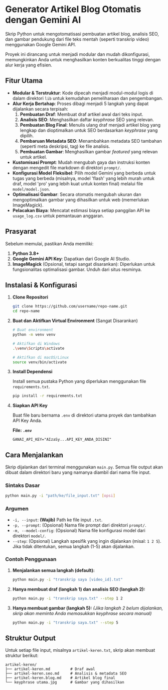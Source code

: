 # Generator Artikel Blog Otomatis dengan Gemini AI

Skrip Python untuk mengotomatisasi pembuatan artikel blog, analisis SEO, dan gambar pendukung dari file teks mentah (seperti transkrip video) menggunakan Google Gemini API.

Proyek ini dirancang untuk menjadi modular dan mudah dikonfigurasi, memungkinkan Anda untuk menghasilkan konten berkualitas tinggi dengan alur kerja yang efisien.

## Fitur Utama

-   **Modular & Terstruktur**: Kode dipecah menjadi modul-modul logis di dalam direktori `lib` untuk kemudahan pemeliharaan dan pengembangan.
-   **Alur Kerja Bertahap**: Proses dibagi menjadi 5 langkah yang dapat dijalankan secara terpisah:
    1.  **Pembuatan Draf**: Membuat draf artikel awal dari teks input.
    2.  **Analisis SEO**: Menghasilkan daftar *keyphrase* SEO yang relevan.
    3.  **Pembuatan Blog Final**: Menulis ulang draf menjadi artikel blog yang lengkap dan dioptimalkan untuk SEO berdasarkan *keyphrase* yang dipilih.
    4.  **Pembaruan Metadata SEO**: Menambahkan metadata SEO tambahan (seperti meta deskripsi, tag) ke file analisis.
    5.  **Pembuatan Gambar**: Menghasilkan gambar *featured* yang relevan untuk artikel.
-   **Kustomisasi Prompt**: Mudah mengubah gaya dan instruksi konten dengan mengedit file markdown di direktori `prompt/`.
-   **Konfigurasi Model Fleksibel**: Pilih model Gemini yang berbeda untuk tugas yang berbeda (misalnya, model 'flash' yang lebih murah untuk draf, model 'pro' yang lebih kuat untuk konten final) melalui file `model/model.json`.
-   **Optimalisasi Gambar**: Secara otomatis mengubah ukuran dan mengoptimalkan gambar yang dihasilkan untuk web (memerlukan ImageMagick).
-   **Pelacakan Biaya**: Mencatat estimasi biaya setiap panggilan API ke `usage_log.csv` untuk pemantauan anggaran.

## Prasyarat

Sebelum memulai, pastikan Anda memiliki:

1.  **Python 3.8+**
2.  **Google Gemini API Key**: Dapatkan dari Google AI Studio.
3.  **ImageMagick** (Opsional, tetapi sangat disarankan): Diperlukan untuk fungsionalitas optimalisasi gambar. Unduh dari situs resminya.

## Instalasi & Konfigurasi

1.  **Clone Repositori**

    ```bash
    git clone https://github.com/username/repo-name.git
    cd repo-name
    ```

2.  **Buat dan Aktifkan Virtual Environment** (Sangat Disarankan)

    ```bash
    # Buat environment
    python -m venv venv

    # Aktifkan di Windows
    .\venv\Scripts\activate

    # Aktifkan di macOS/Linux
    source venv/bin/activate
    ```

3.  **Install Dependensi**

    Install semua pustaka Python yang diperlukan menggunakan file `requirements.txt`.

    ```bash
    pip install -r requirements.txt
    ```

4.  **Siapkan API Key**

    Buat file baru bernama `.env` di direktori utama proyek dan tambahkan API Key Anda.

    **File: `.env`**
    ```
    GANAI_API_KEY="AIzaSy...API_KEY_ANDA_DISINI"
    ```

## Cara Menjalankan

Skrip dijalankan dari terminal menggunakan `main.py`. Semua file output akan dibuat dalam direktori baru yang namanya diambil dari nama file input.

### Sintaks Dasar

```bash
python main.py -i "path/ke/file_input.txt" [opsi]
```

### Argumen

-   `-i, --input`: **(Wajib)** Path ke file input `.txt`.
-   `-p, --prompt`: (Opsional) Nama file prompt dari direktori `prompt/`.
-   `-m, --model-config`: (Opsional) Nama file konfigurasi model dari direktori `model/`.
-   `--step`: (Opsional) Langkah spesifik yang ingin dijalankan (misal: `1 2 5`). Jika tidak ditentukan, semua langkah (1-5) akan dijalankan.

### Contoh Penggunaan

1.  **Menjalankan semua langkah (default):**

    ```bash
    python main.py -i "transkrip saya [video_id].txt"
    ```

2.  **Hanya membuat draf (langkah 1) dan analisis SEO (langkah 2):**

    ```bash
    python main.py -i "transkrip saya.txt" --step 1 2
    ```

3.  **Hanya membuat gambar (langkah 5):**
    *(Jika langkah 2 belum dijalankan, skrip akan meminta Anda memasukkan keyphrase secara manual)*

    ```bash
    python main.py -i "transkrip saya.txt" --step 5
    ```

## Struktur Output

Untuk setiap file input, misalnya `artikel-keren.txt`, skrip akan membuat struktur berikut:

```
artikel-keren/
├── artikel-keren.md         # Draf awal
├── artikel-keren.seo.md     # Analisis & metadata SEO
├── artikel-keren.blog.md    # Artikel blog final
└── keyphrase utama.jpg      # Gambar yang dihasilkan
```
